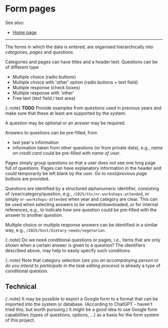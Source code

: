 Form pages
===
See also:
* [Home page](index.md)

---
The forms in which the data is entered, are organised hierarchically
into *categories*, *pages* and *questions*.

Categories and pages can have titles and a header text. Questions
can be of different type

* Multiple choice (radio buttons)
* Multiple choice with 'other' option (radio buttons + text field)
* Multiple response (check boxes)
* Multiple response with 'other'
* Free text (text field / text area)

{:.note}
**TODO** Provide examples from questions used in previous years and make sure that these at least
are supported by the system.

A question may be optional or an answer may be required.

Answers to questions can be pre-filled, from 
* last year's information
* information taken from other questions (or from private data), e.g.,
  *name on credit card* could be pre-filled with *name of user*.

Pages simply group questions so that a user does not see one long page full of questions. Pages can have
explanatory information in the header and could temporarily be left blank by the user. *Go to next/previous page*
buttons are provided.

Questions are identified
by a structured alphanumeric identifier, consisting of /year/category/question,
e.g., `/2025/thc/nr-workshops-attended`, or simply `nr-workshops-attended`
when year and category are clear. This can be used when selecting
answers to be viewed/downloaded, or for internal references, e.g., to
indicate how one question could be pre-filled with the answer to
another question.

Multiple choice or multiple response answers can be identified
in a similar way, e.g., `/2025/host/dietary-needs/vegetarian`.

{:.note}
Do we need conditional questions or pages, i.e., items that are
only shown when a certain answer is given to a question? The identifiers
described above, may help to easily specify such conditions.

{:.note}
Note that category selection (*are you an accompanying person* or *do you intend
to participate in the task editing process*) is already a type of
conditional question.

Technical
---

{:.note}
It may be possible to export a Google form to a format that can be imported into the system or database.
(According to ChatGPT - haven't tried this, but worth pursuing.) It might be a good idea to use Google form capabilities
(types of questions, options, …) as a basis for the form system of this project.


